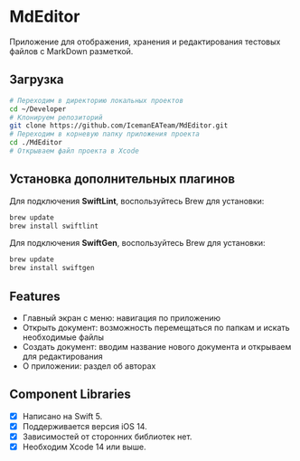 # MdEditor
Приложение для отображения, хранения и редактирования тестовых файлов с MarkDown разметкой.

## Загрузка

```bash
# Переходим в директорию локальных проектов
cd ~/Developer
# Клонируем репозиторий
git clone https://github.com/IcemanEATeam/MdEditor.git
# Переходим в корневую папку приложения проекта
cd ./MdEditor
# Открываем файл проекта в Xcode
```

## Установка дополнительных плагинов

Для подключения **SwiftLint**, воспользуйтесь Brew для установки:
```bash
brew update
brew install swiftlint
```

Для подключения **SwiftGen**, воспользуйтесь Brew для установки:
```bash
brew update
brew install swiftgen
```

## Features

- Главный экран с меню: навигация по приложению
- Открыть документ: возможность перемещаться по папкам и искать необходимые файлы
- Создать документ: вводим название нового документа и открываем для редактирования
- О приложении: раздел об авторах

## Component Libraries
- [x] Написано на Swift 5.
- [x] Поддерживается версия iOS 14.
- [x] Зависимостей от сторонних библиотек нет.
- [x] Необходим Xcode 14 или выше.
